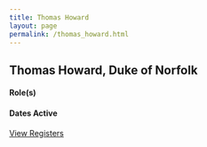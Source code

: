 ```yaml
---
title: Thomas Howard
layout: page
permalink: /thomas_howard.html
---
```


## Thomas Howard, Duke of Norfolk

#### Role(s)

#### Dates Active

<a href="{{ '/browse.html' | relative_url }}#Thomas Howard, Duke of Norfolk" class="btn btn-custom">View Registers</a>